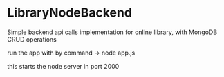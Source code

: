 # LibraryNodeBackend
Simple backend api calls implementation for online library, with MongoDB CRUD operations

run the app with by command -> node app.js

this starts the node server in port 2000
